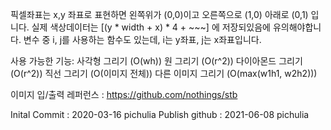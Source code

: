 픽셀좌표는 x,y 좌표로 표현하면 왼쪽위가 (0,0)이고 오른쪽으로 (1,0) 아래로 (0,1) 입니다.
실제 색상데이터는 [(y * width + x) * 4 + ~~~] 에 저장되있음에 유의해야합니다.
변수 중 i, j를 사용하는 함수도 있는데, i는 y좌표, j는 x좌표입니다.

사용 가능한 기능:
사각형 그리기 (O(wh))
원 그리기 (O(r^2))
다이아몬드 그리기 (O(r^2))
직선 그리기 (O(이미지 전체))
다른 이미지 그리기 (O(max(w1h1, w2h2)))


이미지 입/출력 레퍼런스 : https://github.com/nothings/stb

Inital Commit : 2020-03-16 pichulia
Publish github : 2021-06-08 pichulia